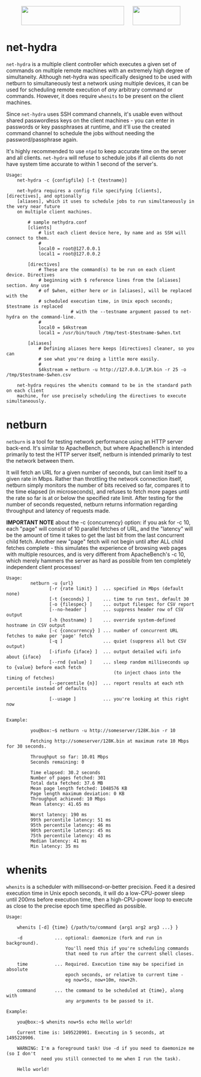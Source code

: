 <p align="center"><img src="http://openoid.net/openoid-white-on-red-274x51.png" width=274 height=51> &nbsp;&nbsp;&nbsp;&nbsp; <img src="http://openoid.net/gplv3-127x51.png" width=127 height=51></p>

# net-hydra
`net-hydra` is a multiple client controller which executes a given set of commands on multiple remote machines with an extremely high degree of simultaneity.  Although net-hydra was specifically designed to be used with netburn to simultaneously test a network using multiple devices, it can be used for scheduling remote execution of *any* arbitrary command or commands.  However, it does require `whenits` to be present on the client machines.

Since `net-hydra` uses SSH command channels, it's usable even without shared passwordless keys on the client machines - you can enter in passwords or key passphrases at runtime, and it'll use the created command channel to schedule the jobs without needing the password/passphrase again.

It's highly recommended to use `ntpd` to keep accurate time on the server and all clients. `net-hydra` will refuse to schedule jobs if all clients do not have system time accurate to within 1 second of the server's.

~~~~
Usage: 
	net-hydra -c {configfile} [-t {testname}]

	net-hydra requires a config file specifying [clients], [directives], and optionally
	[aliases], which it uses to schedule jobs to run simultaneously in the very near future
	on multiple client machines.

		# sample nethydra.conf
		[clients]
			# list each client device here, by name and as SSH will connect to them.
			#
			local0 = root@127.0.0.1
			local1 = root@127.0.0.2
	
		[directives]
			# These are the command(s) to be run on each client device. Directives
			# beginning with $ reference lines from the [aliases] section. Any use
			# of $when, either here or in [aliases], will be replaced with the
			# scheduled execution time, in Unix epoch seconds; $testname is replaced
                        # with the --testname argument passed to net-hydra on the command-line.
			#
			local0 = $4kstream
			local1 = /usr/bin/touch /tmp/test-$testname-$when.txt
	
		[aliases]
			# Defining aliases here keeps [directives] cleaner, so you can
			# see what you're doing a little more easily.
			#
			$4kstream = netburn -u http://127.0.0.1/1M.bin -r 25 -o /tmp/$testname-$when.csv
	
	net-hydra requires the whenits command to be in the standard path on each client
	machine, for use precisely scheduling the directives to execute simultaneously.
~~~~

# netburn
`netburn` is a tool for testing network performance using an HTTP server back-end. It's similar to ApacheBench, but where ApacheBench is intended primarily to test the HTTP server itself, netburn is intended primarily to test the network between them.

It will fetch an URL for a given number of seconds, but can limit itself to a given rate in Mbps. Rather than throttling the network connection itself, netburn simply monitors the number of bits received so far, compares it to the time elapsed (in microseconds), and refuses to fetch more pages until the rate so far is at or below the specified rate limit. After testing for the number of seconds requested, netburn returns information regarding throughput and latency of requests made.

**IMPORTANT NOTE** about the -c {concurrency} option: if you ask for -c 10, each "page" will consist of 10 parallel fetches of URL, and the "latency" will be the amount of time it takes to get the last bit from the last concurrent child fetch. Another new "page" fetch will not begin until after ALL child fetches complete - this simulates the experience of browsing web pages with multiple resources, and is very different from ApacheBench's -c 10, which merely hammers the server as hard as possible from ten completely independent client processes!

~~~~
Usage:
         netburn -u {url} 
                [-r {rate limit} ]  ... specified in Mbps (default none)
                [-t {seconds} ]     ... time to run test, default 30 
                [-o {filespec} ]    ... output filespec for CSV report 
                [--no-header ]      ... suppress header row of CSV output 
                [-h {hostname} ]    ... override system-defined hostname in CSV output
                [-c {concurrency} ] ... number of concurrent URL fetches to make per 'page' fetch
                [-q ]               ... quiet (suppress all but CSV output) 
                [-ifinfo {iface} ]  ... output detailed wifi info about {iface}
                [--rnd {value} ]    ... sleep random milliseconds up to {value} before each fetch
                                        (to inject chaos into the timing of fetches)
                [--percentile {n}]  ... report results at each nth percentile instead of defaults
                 
                [--usage ]          ... you're looking at this right now 


Example:

         you@box:~$ netburn -u http://someserver/128K.bin -r 10

         Fetching http://someserver/128K.bin at maximum rate 10 Mbps for 30 seconds.

         Throughput so far: 10.01 Mbps
         Seconds remaining: 0

         Time elapsed: 30.2 seconds
         Number of pages fetched: 301
         Total data fetched: 37.6 MB
         Mean page length fetched: 1048576 KB
         Page length maximum deviation: 0 KB
         Throughput achieved: 10 Mbps
         Mean latency: 41.65 ms
         
         Worst latency: 190 ms
         99th percentile latency: 51 ms
         95th percentile latency: 46 ms
         90th percentile latency: 45 ms
         75th percentile latency: 43 ms
         Median latency: 41 ms
         Min latency: 35 ms
~~~~

# whenits
`whenits` is a scheduler with millisecond-or-better precision.  Feed it a desired execution time in Unix epoch seconds, it will do a low-CPU-power sleep until 200ms before execution time, then a high-CPU-power loop to execute as close to the precise epoch time specified as possible.  

~~~~
Usage:

    whenits [-d] {time} {/path/to/command {arg1 arg2 arg3 ...} }

    -d            ... optional: daemonize (fork and run in background).
                      You'll need this if you're scheduling commands
                      that need to run after the current shell closes.

    time          ... Required. Execution time may be specified in absolute
                      epoch seconds, or relative to current time -
                      eg now+5s, now+10m, now+2h.

    command       ... the command to be scheduled at {time}, along with
                      any arguments to be passed to it.

Example:

    you@box:~$ whenits now+5s echo Hello world!

    Current time is: 1495220901. Executing in 5 seconds, at 1495220906.

    WARNING: I'm a foreground task! Use -d if you need to daemonize me (so I don't
             need you still connected to me when I run the task).

    Hello world!

~~~~
